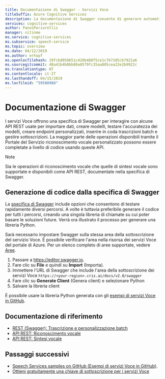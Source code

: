 ```yaml
---
title: Documentazione di Swagger - Servizi Voce
titleSuffix: Azure Cognitive Services
description: La documentazione di Swagger consente di generare automaticamente gli SDK per diversi linguaggi di programmazione. Tutte le operazioni nel servizio sono supportate da Swagger
services: cognitive-services
author: PanosPeriorellis
manager: nitinme
ms.service: cognitive-services
ms.subservice: speech-service
ms.topic: overview
ms.date: 04/12/2019
ms.author: erhopf
ms.openlocfilehash: 29fcbd058651c428b488f5ce1c767105cb7921a6
ms.sourcegitcommit: 48a41b4b0bb89a8579fc35aa805cea22e2b9922c
ms.translationtype: HT
ms.contentlocale: it-IT
ms.lasthandoff: 04/15/2019
ms.locfileid: "59580988"
---
```

# <a name="swagger-documentation"></a>Documentazione di Swagger

I servizi Voce offrono una specifica di Swagger per interagire con alcune API REST usate per importare dati, creare modelli, testare l'accuratezza dei modelli, creare endpoint personalizzati, inserire in coda trascrizioni batch e gestire sottoscrizioni. La maggior parte delle operazioni disponibili tramite il Portale del Servizio riconoscimento vocale personalizzato possono essere completate a livello di codice usando queste API. 

> [!NOTE]
> Sia le operazioni di riconoscimento vocale che quelle di sintesi vocale sono supportate e disponibili come API REST, documentate nella specifica di Swagger.

## <a name="generating-code-from-the-swagger-specification"></a>Generazione di codice dalla specifica di Swagger

La [specifica di Swagger](https://cris.ai/swagger/ui/index) include opzioni che consentono di testare rapidamente diversi percorsi. A volte è tuttavia preferibile generare il codice per tutti i percorsi, creando una singola libreria di chiamate su cui poter basare le soluzioni future. Verrà ora illustrato il processo per generare una libreria Python.

Sarà necessario impostare Swagger sulla stessa area della sottoscrizione del servizio Voce. È possibile verificare l'area nella risorsa dei servizi Voce del portale di Azure. Per un elenco completo di aree supportate, vedere [Aree](regions.md).

1. Passare a https://editor.swagger.io.
2. Fare clic su **File** e quindi su **Import** (Importa).
3. Immettere l'URL di Swagger che include l'area della sottoscrizione dei servizi Voce `https://<your-region>.cris.ai/docs/v2.0/swagger`
4. Fare clic su **Generate Client** (Genera client) e selezionare Python
5. Salvare la libreria client

È possibile usare la libreria Python generata con gli [esempi di servizi Voce in GitHub](https://aka.ms/csspeech/samples).

## <a name="reference-docs"></a>Documentazione di riferimento

* [REST (Swagger): Trascrizione e personalizzazione batch](https://westus.cris.ai/swagger/ui/index)
* [API REST: Riconoscimento vocale](rest-speech-to-text.md)
* [API REST: Sintesi vocale](rest-text-to-speech.md)

## <a name="next-steps"></a>Passaggi successivi

* [Speech Services samples on GitHub (Esempi di servizi Voce in GitHub)](https://aka.ms/csspeech/samples).
* [Ottieni gratuitamente una chiave di sottoscrizione per i servizi Voce](get-started.md)
